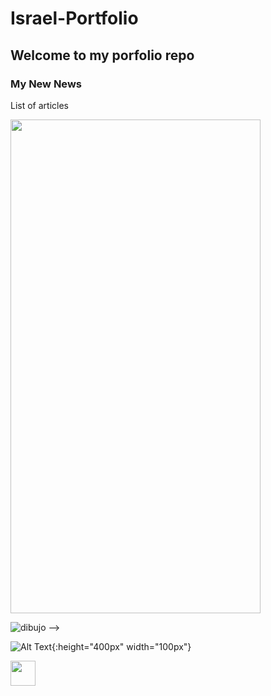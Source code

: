 # Israel-Portfolio

## Welcome to my porfolio repo

### My New News

List of articles

<div>
<img src="img/iDibujo.gif" width="400" height="790">
</div>

![dibujo](https://github.com/israman30/Israel-Portfolio/img/iDibujo.gif) -->

![Alt Text](img/iDibujo.gif){:height="400px" width="100px"}

<img src="https://github.com/israman30/Israel-Portfolio/img/iDibujo.gif" width="40" height="40" />
